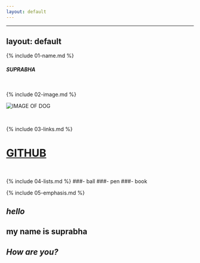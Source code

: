 ```yaml
---
layout: default
---
```

---
layout: default
---
{% include 01-name.md %}
#### _SUPRABHA_

<br>

{% include 02-image.md %}

![IMAGE OF DOG](https://www.google.com/search?q=dog+images&rlz=1C1CHBF_enIN790IN791&sxsrf=ALeKk0383PCqJYaQ-4wBN5qUGV0HshYfAw:1617896205573&tbm=isch&source=iu&ictx=1&fir=69D5kcmpBnbcnM%252Cr8CEVxOSUXlofM%252C_&vet=1&usg=AI4_-kTB7z54EEUYqoNnUW_nAQ97NMrqyQ&sa=X&ved=2ahUKEwjM_PaE_e7vAhVLqksFHdebBFUQ9QF6BAgIEAE#imgrc=69D5kcmpBnbcnM)

<br>

{% include 03-links.md %}
# [GITHUB](https://github.com)

<br>

{% include 04-lists.md %}
###- ball
###- pen
###- book
<br>

{% include 05-emphasis.md %}
## _hello_
## __my name is suprabha__
## *How are you?*

